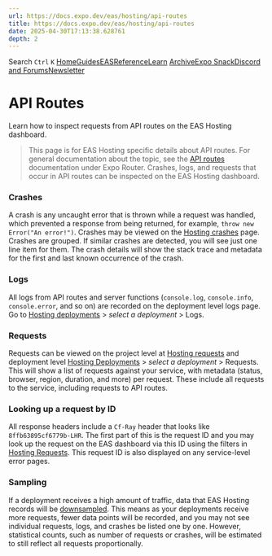 ```yaml
---
url: https://docs.expo.dev/eas/hosting/api-routes
title: https://docs.expo.dev/eas/hosting/api-routes
date: 2025-04-30T17:13:38.628761
depth: 2
---
```


Search
`Ctrl` `K`
[Home](https://docs.expo.dev/)[Guides](https://docs.expo.dev/guides/overview)[EAS](https://docs.expo.dev/eas)[Reference](https://docs.expo.dev/versions/latest)[Learn](https://docs.expo.dev/tutorial/overview)
[Archive](https://docs.expo.dev/archive)[Expo Snack](https://snack.expo.dev)[Discord and Forums](https://chat.expo.dev)[Newsletter](https://expo.dev/mailing-list/signup)
# API Routes
Learn how to inspect requests from API routes on the EAS Hosting dashboard.
> This page is for EAS Hosting specific details about API routes. For general documentation about the topic, see the [API routes](https://docs.expo.dev/router/reference/api-routes) documentation under Expo Router.
Crashes, logs, and requests that occur in API routes can be inspected on the EAS Hosting dashboard.
### Crashes
A crash is any uncaught error that is thrown while a request was handled, which prevented a response from being returned, for example, `throw new Error("An error!")`. Crashes may be viewed on the [Hosting crashes](https://expo.dev/accounts/%5BaccountName%5D/projects/%5BprojectName%5D/hosting/crashes) page.
Crashes are grouped. If similar crashes are detected, you will see just one line item for them. The crash details will show the stack trace and metadata for the first and last known occurrence of the crash.
### Logs
All logs from API routes and server functions (`console.log`, `console.info`, `console.error`, and so on) are recorded on the deployment level logs page. Go to [Hosting deployments](https://expo.dev/accounts/%5BaccountName%5D/projects/%5BprojectName%5D/hosting/deployments) > _select a deployment_ > Logs.
### Requests
Requests can be viewed on the project level at [Hosting requests](https://expo.dev/accounts/%5BaccountName%5D/projects/%5BprojectName%5D/hosting/requests) and deployment level [Hosting Deployments](https://expo.dev/accounts/%5BaccountName%5D/projects/%5BprojectName%5D/hosting/deployments) > _select a deployment_ > Requests.
This will show a list of requests against your service, with metadata (status, browser, region, duration, and more) per request. These include all requests to the service, including requests to API routes.
### Looking up a request by ID
All response headers include a `Cf-Ray` header that looks like `8ffb63895cf6779b-LHR`. The first part of this is the request ID and you may look up the request on the EAS dashboard via this ID using the filters in [Hosting Requests](https://expo.dev/accounts/%5BaccountName%5D/projects/%5BprojectName%5D/hosting/requests).
This request ID is also displayed on any service-level error pages.
### Sampling
If a deployment receives a high amount of traffic, data that EAS Hosting records will be [downsampled](https://developers.cloudflare.com/analytics/graphql-api/sampling/). This means as your deployments receive more requests, fewer data points will be recorded, and you may not see individual requests, logs, and crashes be listed one by one. However, statistical counts, such as number of requests or crashes, will be estimated to still reflect all requests proportionally.

